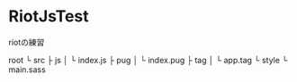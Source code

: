 # RiotJsTest
riotの練習

root
  └ src
	├ js
	│ └ index.js
	├ pug
	│ └ index.pug
	├ tag
	│ └ app.tag
	└ style
	  └ main.sass
